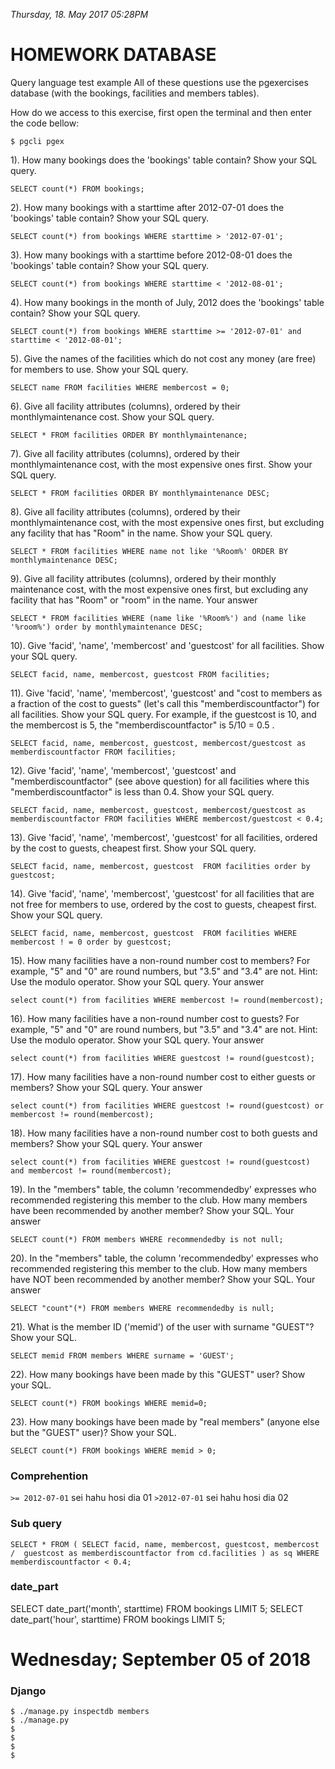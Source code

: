 *Thursday, 18. May 2017 05:28PM*

# HOMEWORK DATABASE

Query language test example
All of these questions use the pgexercises database (with the bookings, facilities and members tables).

How do we access to this exercise, first open the terminal and then enter the code bellow:

```
$ pgcli pgex
```

1). How many bookings does the 'bookings' table contain? Show your SQL query.
```plsql
SELECT count(*) FROM bookings;
```

2). How many bookings with a starttime after 2012-07-01 does the 'bookings' table contain? Show your SQL query.
```plsql
SELECT count(*) from bookings WHERE starttime > '2012-07-01';
```

3). How many bookings with a starttime before 2012-08-01 does the 'bookings' table contain? Show your SQL query.
```plsql
SELECT count(*) from bookings WHERE starttime < '2012-08-01';
```

4). How many bookings in the month of July, 2012 does the 'bookings' table contain? Show your SQL query.
```plsql
SELECT count(*) from bookings WHERE starttime >= '2012-07-01' and starttime < '2012-08-01';
```

5). Give the names of the facilities which do not cost any money (are free) for members to use. Show your SQL query.
```plsql
SELECT name FROM facilities WHERE membercost = 0;
```

6). Give all facility attributes (columns), ordered by their monthlymaintenance cost. Show your SQL query.
```plsql
SELECT * FROM facilities ORDER BY monthlymaintenance;
```

7). Give all facility attributes (columns), ordered by their monthlymaintenance cost, with the most expensive ones first. Show your SQL query.
```plsql
SELECT * FROM facilities ORDER BY monthlymaintenance DESC;
```

8). Give all facility attributes (columns), ordered by their monthlymaintenance cost, with the most expensive ones first, but excluding any facility that has "Room" in the name. Show your SQL query.
```plsql
SELECT * FROM facilities WHERE name not like '%Room%' ORDER BY monthlymaintenance DESC;
```

9). Give all facility attributes (columns), ordered by their monthly maintenance cost, with the most expensive ones first, but excluding any facility that has "Room" or "room" in the name.
Your answer
```plsql
SELECT * FROM facilities WHERE (name like '%Room%') and (name like '%room%') order by monthlymaintenance DESC;
```

10). Give 'facid', 'name', 'membercost' and 'guestcost' for all facilities. Show your SQL query.
```plsql
SELECT facid, name, membercost, guestcost FROM facilities;
```

11). Give 'facid', 'name', 'membercost', 'guestcost' and "cost to members as a fraction of the cost to guests" (let's call this "memberdiscountfactor") for all facilities. Show your SQL query. For example, if the guestcost is 10, and the membercost is 5, the "memberdiscountfactor" is 5/10 = 0.5 .
```plsql
SELECT facid, name, membercost, guestcost, membercost/guestcost as memberdiscountfactor FROM facilities;
```

12). Give 'facid', 'name', 'membercost', 'guestcost' and "memberdiscountfactor" (see above question) for all facilities where this "memberdiscountfactor" is less than 0.4. Show your SQL query.
```plsql
SELECT facid, name, membercost, guestcost, membercost/guestcost as memberdiscountfactor FROM facilities WHERE membercost/guestcost < 0.4;
```

13). Give 'facid', 'name', 'membercost', 'guestcost' for all facilities, ordered by the cost to guests, cheapest first. Show your SQL query.
```plsql
SELECT facid, name, membercost, guestcost  FROM facilities order by guestcost;
```

14). Give 'facid', 'name', 'membercost', 'guestcost' for all facilities that are not free for members to use, ordered by the cost to guests, cheapest first. Show your SQL query.
```plsql
SELECT facid, name, membercost, guestcost  FROM facilities WHERE membercost ! = 0 order by guestcost;
```

15). How many facilities have a non-round number cost to members? For example, "5" and "0" are round numbers, but "3.5" and "3.4" are not. Hint: Use the modulo operator. Show your SQL query.
Your answer
```plsql
select count(*) from facilities WHERE membercost != round(membercost);
```

16). How many facilities have a non-round number cost to guests? For example, "5" and "0" are round numbers, but "3.5" and "3.4" are not. Hint: Use the modulo operator. Show your SQL query.
Your answer
```plsql
select count(*) from facilities WHERE guestcost != round(guestcost);
```


17). How many facilities have a non-round number cost to either guests or members? Show your SQL query.
Your answer
```plsql
select count(*) from facilities WHERE guestcost != round(guestcost) or membercost != round(membercost);
```


18). How many facilities have a non-round number cost to both guests and members? Show your SQL query.
Your answer
```plsql
select count(*) from facilities WHERE guestcost != round(guestcost) and membercost != round(membercost);
```

19). In the "members" table, the column 'recommendedby' expresses who recommended registering this member to the club. How many members have been recommended by another member? Show your SQL.
Your answer
```plsql
SELECT count(*) FROM members WHERE recommendedby is not null;
```

20). In the "members" table, the column 'recommendedby' expresses who recommended registering this member to the club. How many members have NOT been recommended by another member? Show your SQL.
Your answer
```plsql
SELECT "count"(*) FROM members WHERE recommendedby is null;
```

21). What is the member ID ('memid') of the user with surname "GUEST"? Show your SQL.
```plsql
SELECT memid FROM members WHERE surname = 'GUEST';
```

22). How many bookings have been made by this "GUEST" user? Show your SQL.
```plsql
SELECT count(*) FROM bookings WHERE memid=0;
```

23). How many bookings have been made by "real members" (anyone else but the "GUEST" user)? Show your SQL.
```plsql
SELECT count(*) FROM bookings WHERE memid > 0;
```


### Comprehention

```>= 2012-07-01``` sei hahu hosi dia 01
```>2012-07-01``` sei hahu hosi dia 02

### Sub query
```   plsql
SELECT * FROM ( SELECT facid, name, membercost, guestcost, membercost /  guestcost as memberdiscountfactor from cd.facilities ) as sq WHERE memberdiscountfactor < 0.4;
```

### date_part
SELECT date_part('month', starttime) FROM bookings LIMIT 5;
SELECT date_part('hour', starttime) FROM bookings LIMIT 5;



# Wednesday; September 05 of 2018

### Django  

```````
$ ./manage.py inspectdb members
$ ./manage.py 
$
$
$
$
```````

